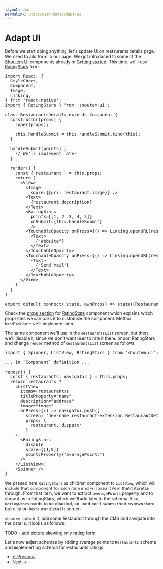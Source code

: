 ```yaml
---
layout: doc
permalink: /docs/user-data/adapt-ui
---
```


# Adapt UI

Before we start doing anything, let's update UI on restaurants details page. We need to add form to our page. We got introduced to some of the [Shoutem UI](TODO) components already in [Getting started](TODO). This time, we'll use [RatingStars](TODO) form.

<pre>
import React, {
  StyleSheet,
  Component,
  Image,
  Linking,
} from 'react-native';
<span class="newCode">import { RatingStars } from 'shoutem-ui';</span>

class RestaurantsDetails extends Component {
<span class="newCode">  constructor(props) {
    super(props);

    this.handleSubmit = this.handleSubmit.bind(this);
  }

  handleSubmit(points) {
    // We'll implement later
  }</span>

  render() {
    const { restaurant } = this.props;
    return (
      &lt;View>
        &lt;Image
          soure:{{uri: restaurant.image}} />
        &lt;Text>
          {restaurant.description}
        &lt;/Text>
<span class="newCode">        &lt;RatingStars
          points={[1, 2, 3, 4, 5]}
          onSubmit={this.handleSubmit}
          /></span>
        &lt;TouchableOpacity onPress={() => Linking.openURL(restaurant.url)}>
          &lt;Text>
            {"Website"}
          &lt;/Text>
        &lt;/TouchableOpacity>
        &lt;TouchableOpacity onPress={() => Linking.openURL(restaurant.mail)}>
          &lt;Text>
            {"Send mail"}
          &lt;/Text>
        &lt;/TouchableOpacity>
      &lt;/View>
    )
  }
}

export default connect((state, ownProps) => state)(RestaurantsDetails)
</pre>

Check the [props section](TODO) for [RatingStars](TODO) component which explains which properties we can pass it to customize the component. Method `handleSubmit` we'll implement later.

The same component we'll use in the `RestaurantsList` screen, but there we'll disable it, since we don't want user to rate it there. Import RatingStars and change `render` method of `RestaurantsList` screen as follows:

<pre>
<span class="newCode">import { Spinner, ListView, RatingStars } from 'shoutem-ui';</span>

... in `Component` definition ...

render() {
<span class="newCode">  const { restaurants, navigator } = this.props;
  return restaurants ?
    &lt;ListView
      items={restaurants}
      titleProperty="name"
      description="address"
      image="image"
      onPress={() => navigator.push({
        screen: 'dev-name.restaurant-extension.RestaurantDetails',
        props: {
          restaurant, dispatch
        }
    > 
      &lt;RatingStars
        disable
        scale={[1,5]}
        pointsProperty{"averagePoints"}
      />
    &lt;/ListView>:</span>
    &lt;Spinner />
}
</pre>

We passed here `RatingStars` as children component to `ListView`, which will include that component for each item and will pass it item that it iterates through. From that item, we want to extract `averagePoints` property and to show it as in RatingStars, which we'll add later to the schema. Also, `RatingStars` needs to be disabled, so used can't submit their reviews there, but only on `RestaurantDetails` screen.

`shoutem upload` it, add some Restaurant through the CMS and navigate into the details. It looks as follows:

TODO - add picture showing only rating form

Let's now adjust schemas by adding average points to `Restaurants` schema and implementing schema for restaurants ratings.

<nav>
  <ul class="pager">
    <li class="previous">
      <a href="http://shoutem.github.io/docs/user-data/introduction"><span aria-hidden="true">&larr;</span> Previous</a>
    </li>
    <li class="next">
      <a href="http://shoutem.github.io/docs/user-data/submitting-user-data">Next <span aria-hidden="true">&rarr;</span></a>
    </li>
  </ul>
</nav>
